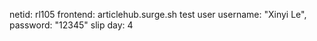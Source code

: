 netid: rl105
frontend: articlehub.surge.sh
test user username: "Xinyi Le", password: "12345"
slip day: 4